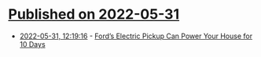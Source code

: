 # [Published on 2022-05-31](index.md)

* [2022-05-31, 12:19:16](https://news.ycombinator.com/item?id=31568672) - [Ford’s Electric Pickup Can Power Your House for 10 Days](https://www.bloomberg.com/news/articles/2022-05-31/how-the-ford-f-150-can-be-a-backup-home-generator)
